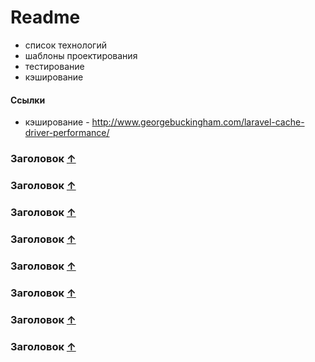 # Readme


- список технологий
- шаблоны проектирования
- тестирование
- кэширование


#### Ссылки

- кэширование - http://www.georgebuckingham.com/laravel-cache-driver-performance/



### Заголовок [&uarr;](#Readme)




### Заголовок [&uarr;](#Readme)




### Заголовок [&uarr;](#Readme)




### Заголовок [&uarr;](#Readme)




### Заголовок [&uarr;](#Readme)




### Заголовок [&uarr;](#Readme)




### Заголовок [&uarr;](#Readme)




### Заголовок [&uarr;](#Readme)











